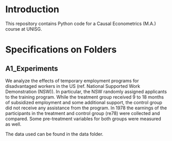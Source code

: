 # Introduction

This repository contains Python code for a Causal Econometrics (M.A.) course at UNISG.

# Specifications on Folders

## A1_Experiments

We analyze the effects of temporary employment programs for disadvantaged workers in the US (ref. National Supported Work Demonstration (NSW)). In particular, the NSW randomly assigned applicants to the training program. While the treatment group received 9 to 18 months of subsidized employment and some additional support, the control group did not receive any assistance from the program. In 1978 the earnings of the participants in the treatment and control group (re78) were collected and compared. Some pre-treatment variables for both groups were measured as well. 

The data used can be found in the data folder.


